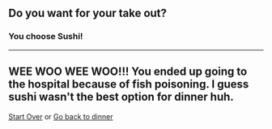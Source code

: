 ## Do you want for your take out?
### You choose Sushi!
---
WEE WOO WEE WOO!!! You ended up going to the hospital because of fish poisoning. I guess sushi wasn't the best option for dinner huh. 
---
[Start Over](../cooking-food.md)
or
[Go back to dinner](dinner.md)
